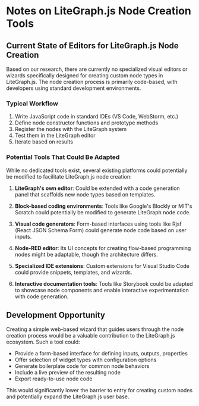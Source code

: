 # Notes on LiteGraph.js Node Creation Tools

## Current State of Editors for LiteGraph.js Node Creation

Based on our research, there are currently no specialized visual editors or wizards specifically designed for creating custom node types in LiteGraph.js. The node creation process is primarily code-based, with developers using standard development environments.

### Typical Workflow

1. Write JavaScript code in standard IDEs (VS Code, WebStorm, etc.)
2. Define node constructor functions and prototype methods
3. Register the nodes with the LiteGraph system
4. Test them in the LiteGraph editor
5. Iterate based on results

### Potential Tools That Could Be Adapted

While no dedicated tools exist, several existing platforms could potentially be modified to facilitate LiteGraph.js node creation:

1. **LiteGraph's own editor**: Could be extended with a code generation panel that scaffolds new node types based on templates.

2. **Block-based coding environments**: Tools like Google's Blockly or MIT's Scratch could potentially be modified to generate LiteGraph node code.

3. **Visual code generators**: Form-based interfaces using tools like Rjsf (React JSON Schema Form) could generate node code based on user inputs.

4. **Node-RED editor**: Its UI concepts for creating flow-based programming nodes might be adaptable, though the architecture differs.

5. **Specialized IDE extensions**: Custom extensions for Visual Studio Code could provide snippets, templates, and wizards.

6. **Interactive documentation tools**: Tools like Storybook could be adapted to showcase node components and enable interactive experimentation with code generation.

## Development Opportunity

Creating a simple web-based wizard that guides users through the node creation process would be a valuable contribution to the LiteGraph.js ecosystem. Such a tool could:

- Provide a form-based interface for defining inputs, outputs, properties
- Offer selection of widget types with configuration options
- Generate boilerplate code for common node behaviors
- Include a live preview of the resulting node
- Export ready-to-use node code

This would significantly lower the barrier to entry for creating custom nodes and potentially expand the LiteGraph.js user base.
